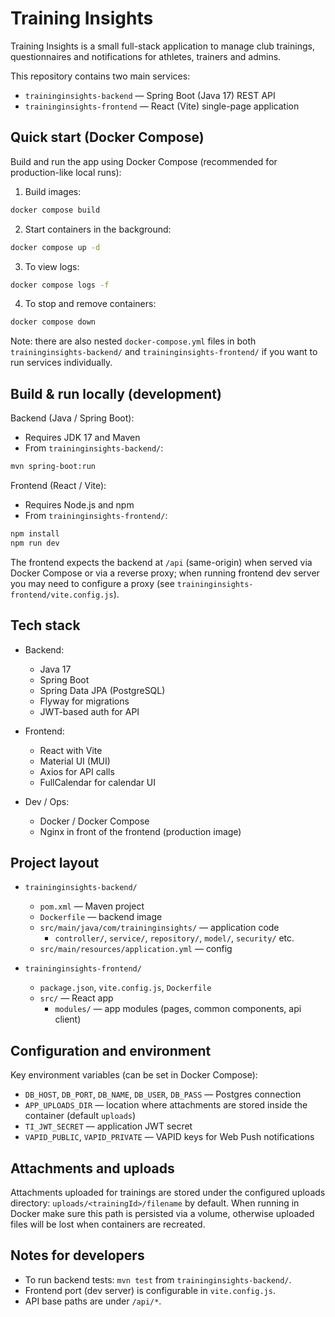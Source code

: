 # Training Insights

Training Insights is a small full-stack application to manage club trainings, questionnaires and notifications for athletes, trainers and admins.

This repository contains two main services:

- `traininginsights-backend` — Spring Boot (Java 17) REST API
- `traininginsights-frontend` — React (Vite) single-page application

## Quick start (Docker Compose)

Build and run the app using Docker Compose (recommended for production-like local runs):

1. Build images:

```bash
docker compose build
```

2. Start containers in the background:

```bash
docker compose up -d
```

3. To view logs:

```bash
docker compose logs -f
```

4. To stop and remove containers:

```bash
docker compose down
```

Note: there are also nested `docker-compose.yml` files in both `traininginsights-backend/` and `traininginsights-frontend/` if you want to run services individually.

## Build & run locally (development)

Backend (Java / Spring Boot):

- Requires JDK 17 and Maven
- From `traininginsights-backend/`:

```bash
mvn spring-boot:run
```

Frontend (React / Vite):

- Requires Node.js and npm
- From `traininginsights-frontend/`:

```bash
npm install
npm run dev
```

The frontend expects the backend at `/api` (same-origin) when served via Docker Compose or via a reverse proxy; when running frontend dev server you may need to configure a proxy (see `traininginsights-frontend/vite.config.js`).

## Tech stack

- Backend:
  - Java 17
  - Spring Boot
  - Spring Data JPA (PostgreSQL)
  - Flyway for migrations
  - JWT-based auth for API

- Frontend:
  - React with Vite
  - Material UI (MUI)
  - Axios for API calls
  - FullCalendar for calendar UI

- Dev / Ops:
  - Docker / Docker Compose
  - Nginx in front of the frontend (production image)

## Project layout

- `traininginsights-backend/`
  - `pom.xml` — Maven project
  - `Dockerfile` — backend image
  - `src/main/java/com/traininginsights/` — application code
    - `controller/`, `service/`, `repository/`, `model/`, `security/` etc.
  - `src/main/resources/application.yml` — config

- `traininginsights-frontend/`
  - `package.json`, `vite.config.js`, `Dockerfile`
  - `src/` — React app
    - `modules/` — app modules (pages, common components, api client)

## Configuration and environment

Key environment variables (can be set in Docker Compose):

- `DB_HOST`, `DB_PORT`, `DB_NAME`, `DB_USER`, `DB_PASS` — Postgres connection
- `APP_UPLOADS_DIR` — location where attachments are stored inside the container (default `uploads`)
- `TI_JWT_SECRET` — application JWT secret
- `VAPID_PUBLIC`, `VAPID_PRIVATE` — VAPID keys for Web Push notifications

## Attachments and uploads

Attachments uploaded for trainings are stored under the configured uploads directory: `uploads/<trainingId>/filename` by default. When running in Docker make sure this path is persisted via a volume, otherwise uploaded files will be lost when containers are recreated.

## Notes for developers

- To run backend tests: `mvn test` from `traininginsights-backend/`.
- Frontend port (dev server) is configurable in `vite.config.js`.
- API base paths are under `/api/*`.

